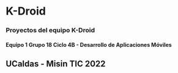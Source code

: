 # K-Droid
### Proyectos del equipo K-Droid

#### Equipo 1 Grupo 18 Ciclo 4B - Desarrollo de Aplicaciones Móviles

## UCaldas - Misin TIC 2022
